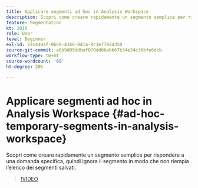 ```yaml
---
title: Applicare segmenti ad hoc in Analysis Workspace
description: Scopri come creare rapidamente un segmento semplice per rispondere a una domanda specifica, quindi ignora il segmento in modo che non riempia l’elenco dei segmenti salvati.
feature: Segmentation
kt: 2010
role: User
level: Beginner
exl-id: 22c449af-0660-4166-841a-9c1e77924350
source-git-commit: e6b9d89ddbaf070dd06abb67b34e24c36bfe6dcb
workflow-type: tm+mt
source-wordcount: '68'
ht-degree: 20%

---
```


# Applicare segmenti ad hoc in Analysis Workspace {#ad-hoc-temporary-segments-in-analysis-workspace}

Scopri come creare rapidamente un segmento semplice per rispondere a una domanda specifica, quindi ignora il segmento in modo che non riempia l’elenco dei segmenti salvati.

>[!VIDEO](https://video.tv.adobe.com/v/23978/?quality=12&learn=on)
